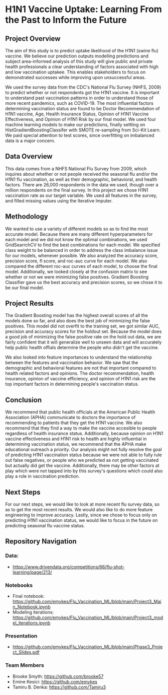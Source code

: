 # H1N1 Vaccine Uptake: Learning From the Past to Inform the Future

## Project Overview

The aim of this study is to predict uptake likelihood of the H1N1 (swine flu) vaccine.  We believe our prediction outputs modelling predictions and subject area-informed analysis  of this study will give public and private health professionals a clear understanding of factors associated with high and low vaccination uptakee. This enables stakeholders to focus on demonstrated successes while
improving upon unsuccessful areas.

We used the survey data from the CDC's National Flu Survey (NHFS, 2009) to predict whether or not respondents got the H1N1 vaccine. It is important to understand past vaccination patterns in order to understand those of more recent pandemics, such as COVID-19. The most influential factors determining vaccination status are found to be Doctor Recommendation of H1N1 vaccine, Age, Health Insurance Status, Opinion of H1N1 Vaccine Effectiveness, and Opinion of H1N1 Risk by our final model. We used four machine learning models to make our predictions, finally settling on HistGradientBoostingClassifer with SMOTE re-sampling from Sci-Kit Learn. We paid special attention to test scores, since overfitting on imbalanced data is a major concern. 

## Data Overview

This data comes from a NHFS National Flu Survey from 2009, which inquires about whether or not people received the seasonal flu and/or the H1N1 flu vaccination, as well as their demographic, behavioral, and health factors. There are 26,000 respondents in the data we used, though over a million respondents on the final survey.  In this project we chose H1N1 vaccination rate as our target variable. We used all features in the survey, and filled missing values using the Iterative Imputer.

## Methodology

We wanted to use a variety of different models so as to find the most accurate model. Because there are many different hyperparameters for each model and we did not know the optimal combinations, we used GridSearrchCV to find the best combinations for each model. We specified class weight to be balanced in order to address the class imbalance issue for our models, whenever possible. We also analyzed the accuracy score, precision score, fl score, and roc-auc curve for each model. We also compared the different roc-auc curves of each model, to choose the final model. Additionally, we looked closely at the confusion matrix to see whether or not we were minimizing false positives. Gradient Boosting Classifier gave us the best accuracy and precision scores, so we chose it to be our final model.

## Project Results

The Gradient Boosting model has the highest overall scores of all the models done so far, and also does the best job of minimizing the false positives. This  model did not overfit to the training set, we got similar AUC, precision and accuracy scores for the holdout set. Because the model does a good job of minimizing the false positive rate on the hold out data, we are fairly confident that it will generalize well to unseen data and will accurately help public health offials determine the people who didn't get the vaccine. 

We also looked into feature importances to understand the relationship between the features and vaccination behavior. We saw that the demographic and behavioral features are not that important compared to health related factors and opinions. The doctor recommendation, health insurance, opinion of vaccine efficiency, and opinion of H1N1 risk are the top important factors in determining people's vaccination status.


## Conclusion

We recommend that public health officials at the American Public Health Association (APHA) communicate to doctors the importance of recommending to patients that they get the H1N1 vaccine. We also recommend that they find a way to make the vaccine accesible to people regardless of health insurance status. Additionally, because opinion on H1N1 vaccine effectiveness and H1N1 risk to health are highly influential in determining vaccination status, we recommend that the APHA make educational outreach a priority. Our analysis might not fully resolve the goal of predicting H1N1 vaccination status because we were not able to fully rule out false negatives, or people who we predicted as not getting vaccinated but actually did get the vaccine. Additionally, there may be other factors at play which were not tapped into by this survey's questions which could also play a role in vaccination prediction. 

## Next Steps

For our next steps, we would like to look at more recent flu survey data, so as to get the most recent results. We would also like to do more feature engineering to improve accuracy. Lastly, since we chose to focus only on predicting H1N1 vaccination status, we would like to focus in the future on predicting seasonal flu vaccine status.


## Repository Navigation

### Data:
- https://www.drivendata.org/competitions/66/flu-shot-learning/page/213/


### Notebooks
- Final notebook: https://github.com/emykes/Flu_Vaccination_ML/blob/main/Project3_Main_Notebook.ipynb
- Modeling iterations: https://github.com/emykes/Flu_Vaccination_ML/blob/main/Project3_model_iterations.ipynb

### Presentation

- https://github.com/emykes/Flu_Vaccination_ML/blob/main/Phase3_Project_Slides.pdf

### Team Members

- Brooke Smyth: https://github.com/brooke57
- Emine Kesici: https://github.com/emykes
- Tamiru B. Denka: https://github.com/Tamiru3

